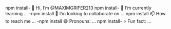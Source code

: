 npm install- 👋 Hi, I’m @MAXIMGRIFER213
npm install- 🌱 I’m currently learning ...
-npm install 💞️ I’m looking to collaborate on ...
npm install 📫 How to reach me ...
-npm install 😄 Pronouns: ...
npm install- ⚡ Fun fact: ...

<!---
MAXIMGRIFER213/MAXIMGRIFER213 is a ✨ special ✨ repository because its `README.md` (this file) appears on your GitHub profile.
You can click the Preview link to take a look at your changes.
--->
